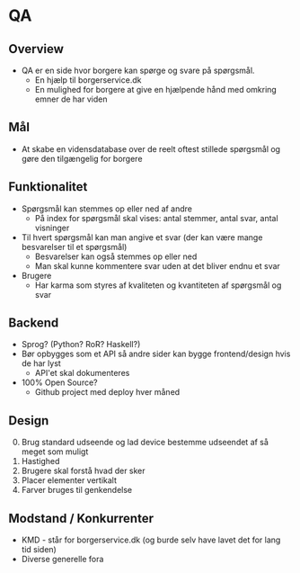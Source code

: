 # QA

## Overview
* QA er en side hvor borgere kan spørge og svare på spørgsmål.
  * En hjælp til borgerservice.dk
  * En mulighed for borgere at give en hjælpende hånd med omkring emner de har viden

## Mål
* At skabe en vidensdatabase over de reelt oftest stillede spørgsmål og gøre den tilgængelig for borgere

## Funktionalitet
* Spørgsmål kan stemmes op eller ned af andre
  * På index for spørgsmål skal vises: antal stemmer, antal svar, antal visninger
* Til hvert spørgsmål kan man angive et svar (der kan være mange besvarelser til et spørgsmål)
  * Besvarelser kan også stemmes op eller ned
  * Man skal kunne kommentere svar uden at det bliver endnu et svar
* Brugere
  * Har karma som styres af kvaliteten og kvantiteten af spørgsmål og svar

## Backend
* Sprog? (Python? RoR? Haskell?)
* Bør opbygges som et API så andre sider kan bygge frontend/design hvis de har lyst
  * API'et skal dokumenteres
* 100% Open Source?
  * Github project med deploy hver måned

## Design
0. Brug standard udseende og lad device bestemme udseendet af så meget som muligt
0. Hastighed
0. Brugere skal forstå hvad der sker
0. Placer elementer vertikalt
0. Farver bruges til genkendelse

## Modstand / Konkurrenter
* KMD - står for borgerservice.dk (og burde selv have lavet det for lang tid siden)
* Diverse generelle fora

